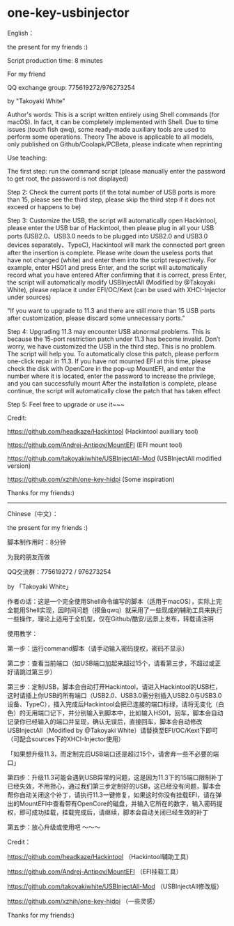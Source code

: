 # one-key-usbinjector

English：

the present for my friends :)

Script production time: 8 minutes

For my friend

QQ exchange group: 775619272/976273254

by "Takoyaki White"

Author's words: This is a script written entirely using Shell commands (for macOS). In fact, it can be completely implemented with Shell. Due to time issues (touch fish qwq), some ready-made auxiliary tools are used to perform some operations. Theory The above is applicable to all models, only published on Github/Coolapk/PCBeta, please indicate when reprinting

Use teaching:

The first step: run the command script (please manually enter the password to get root, the password is not displayed)

Step 2: Check the current ports (if the total number of USB ports is more than 15, please see the third step, please skip the third step if it does not exceed or happens to be)

Step 3: Customize the USB, the script will automatically open Hackintool, please enter the USB bar of Hackintool, then please plug in all your USB ports (USB2.0、USB3.0 needs to be plugged into USB2.0 and USB3.0 devices separately、TypeC), Hackintool will mark the connected port green after the insertion is complete. Please write down the useless ports that have not changed (white) and enter them into the script respectively. For example, enter HS01 and press Enter, and the script will automatically record what you have entered After confirming that it is correct, press Enter, the script will automatically modify USBInjectAll (Modified by @Takoyaki White), please replace it under EFI/OC/Kext (can be used with XHCI-Injector under sources)

"If you want to upgrade to 11.3 and there are still more than 15 USB ports after customization, please discard some unnecessary ports."

Step 4: Upgrading 11.3 may encounter USB abnormal problems. This is because the 15-port restriction patch under 11.3 has become invalid. Don’t worry, we have customized the USB in the third step. This is no problem. The script will help you. To automatically close this patch, please perform one-click repair in 11.3. If you have not mounted EFI at this time, please check the disk with OpenCore in the pop-up MountEFI, and enter the number where it is located, enter the password to increase the privilege, and you can successfully mount After the installation is complete, please continue, the script will automatically close the patch that has taken effect

Step 5: Feel free to upgrade or use it~~~

Credit:

https://github.com/headkaze/Hackintool
(Hackintool auxiliary tool)

https://github.com/Andrej-Antipov/MountEFI
(EFI mount tool)

https://github.com/takoyakiwhite/USBInjectAll-Mod
(USBInjectAll modified version)

https://github.com/xzhih/one-key-hidpi
(Some inspiration)

Thanks for my friends:)

***

Chinese（中文）：

 the present for my friends :)

脚本制作用时：8分钟

为我的朋友而做

QQ交流群：775619272 / 976273254

by 「Takoyaki White」

作者の话：这是一个完全使用Shell命令编写的脚本（适用于macOS），实际上完全能用Shell实现，因时间问题（摸鱼qwq）就采用了一些现成的辅助工具来执行一些操作，理论上适用于全机型，仅在Github/酷安/远景上发布，转载请注明

使用教学：

第一步：运行command脚本（请手动输入密码提权，密码不显示）

第二步：查看当前端口（如USB端口加起来超过15个，请看第三步，不超过或正好请跳过第三步）

第三步：定制USB，脚本会自动打开Hackintool，请进入Hackintool的USB栏，这时请插上你USB的所有端口（USB2.0、USB3.0需分别插入USB2.0与USB3.0设备、TypeC），插入完成后Hackintool会把已连接的端口标绿，请将无变化（白色）的无用端口记下，并分别输入到脚本中，比如输入HS01，回车，脚本会自动记录你已经输入的端口并呈现，确认无误后，直接回车，脚本会自动修改USBInjectAll（Modified by @Takoyaki White）请替换至EFI/OC/Kext下即可（可配合sources下的XHCI-Injector使用）

「如果想升级11.3，而定制完后USB端口还是超过15个，请舍弃一些不必要的端口」

第四步：升级11.3可能会遇到USB异常的问题，这是因为11.3下的15端口限制补丁已经失效，不用担心，通过我们第三步定制好的USB，这已经没有问题，脚本会帮你自动关闭这个补丁，请执行11.3一键修复，如果这时你没有挂载EFI，请在弹出的MountEFI中查看带有OpenCore的磁盘，并输入它所在的数字，输入密码提权，即可成功挂载，挂载完成后，请继续，脚本会自动关闭已经生效的补丁

第五步：放心升级或使用吧 ～～～

Credit：

https://github.com/headkaze/Hackintool 
（Hackintool辅助工具）

https://github.com/Andrej-Antipov/MountEFI
（EFI挂载工具）

https://github.com/takoyakiwhite/USBInjectAll-Mod
（USBInjectAll修改版）

https://github.com/xzhih/one-key-hidpi
（一些灵感）


Thanks for my friends:)

